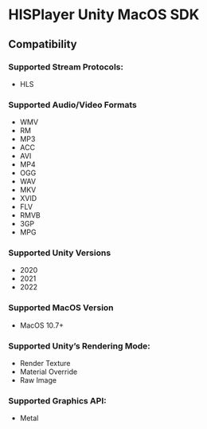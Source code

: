 # HISPlayer Unity MacOS SDK

## Compatibility

### Supported Stream Protocols: 
* HLS

### Supported Audio/Video Formats
* WMV
* RM
* MP3
* ACC
* AVI
* MP4
* OGG
* WAV
* MKV
* XVID
* FLV
* RMVB
* 3GP
* MPG

### Supported Unity Versions
* 2020
* 2021
* 2022

### Supported MacOS Version
* MacOS 10.7+

### Supported Unity’s Rendering Mode: 
* Render Texture
* Material Override
* Raw Image

### Supported Graphics API:
* Metal
